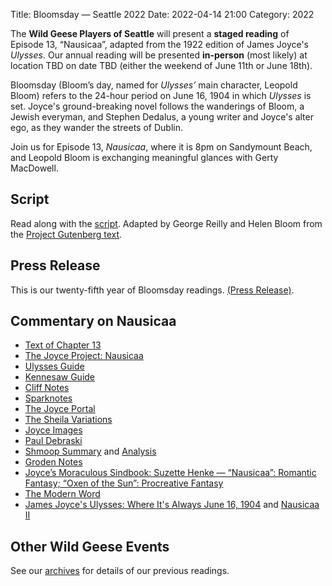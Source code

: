 Title: Bloomsday — Seattle 2022
Date: 2022-04-14 21:00
Category: 2022

The **Wild Geese Players of Seattle** will present a **staged reading** of
Episode 13, “Nausicaa”,
adapted from the 1922 edition of James Joyce's *Ulysses*.
Our annual reading will be presented **in-person** (most likely)
at location TBD on date TBD (either the weekend of June 11th or June 18th).

Bloomsday (Bloom’s day, named for *Ulysses’* main character, Leopold Bloom)
refers to the 24-hour period on June 16, 1904
in which *Ulysses* is set.
Joyce's ground-breaking novel follows the wanderings of Bloom, a Jewish everyman,
and Stephen Dedalus, a young writer and Joyce's alter ego,
as they wander the streets of Dublin.

Join us for Episode 13, *Nausicaa*, where it is 8pm on Sandymount Beach,
and Leopold Bloom is exchanging meaningful glances with Gerty MacDowell.

## Script

Read along with the [script]({filename}/scripts/nausikaa.pdf).
Adapted by George Reilly and Helen Bloom from the
[Project Gutenberg text](https://github.com/WildGeeseSeattle/Ulysses).

## Press Release

This is our twenty-fifth year of Bloomsday readings.
[(Press Release)]({filename}2022/press-release.md).


## Commentary on Nausicaa

- [Text of Chapter 13](http://www.online-literature.com/james_joyce/ulysses/13/)
- [The Joyce Project: Nausicaa](http://m.joyceproject.com/chapters/nausicaa.html)
- [Ulysses Guide](http://www.ulyssesguide.com/13-nausicaa)
- [Kennesaw Guide](http://web.archive.org/web/20120515105005/http://ksumail.kennesaw.edu:80/~mglosup/ulysses/nausicaa.htm)
- [Cliff Notes](http://www.cliffsnotes.com/literature/u/ulysses/summary-and-analysis/chapter-13)
- [Sparknotes](http://www.sparknotes.com/lit/ulysses/section13/)
- [The Joyce Portal](http://web.archive.org/web/20130409060521/http://www.robotwisdom.com/jaj/ulysses/index.html#nausikaa)
- [The Sheila Variations](http://www.sheilaomalley.com/?p=7600)
- [Joyce Images](http://www.joyceimages.com/chapter/13/)
- [Paul Debraski](https://ijustreadaboutthat.com/2010/08/09/james-joyce%e2%80%93week-4-ulysses-1922-2/)
- [Shmoop Summary](https://www.shmoop.com/study-guides/literature/ulysses-joyce/summary/episode-13-nausicaa) and [Analysis](https://www.shmoop.com/study-guides/literature/ulysses-joyce/summary/nausicaa-analysis)
- [Groden Notes](http://www.michaelgroden.com/notes/open13.html)
- [Joyce’s Moraculous Sindbook: Suzette Henke — “Nausicaa”: Romantic Fantasy; “Oxen of the Sun”: Procreative Fantasy](https://kb.osu.edu/bitstream/handle/1811/24647/JOYCES_MORACULOUS_SINDBOOK.pdf?sequence=1&isAllowed=y)
- [The Modern Word](http://web.archive.org/web/20150423131232/http://www.themodernword.com/joyce/)
- [James Joyce's Ulysses: Where It's Always June 16, 1904](http://loki.stockton.edu/~kinsellt/projects/ulysses/storyReader$47.html) and [Nausicaa II](http://loki.stockton.edu/~kinsellt/projects/ulysses/storyReader$51.html)

## Other Wild Geese Events

See our [archives]({filename}/archives.md) for details of our previous readings.
